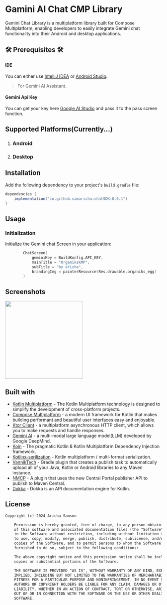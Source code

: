 
# Gamini AI Chat CMP Library
Gemini Chat Library is a multiplatform library built for Compose Multiplatform, enabling developers to easily 
integrate Gemini chat functionality into their Android and desktop applications.

## 🛠️ Prerequisites 🛠️
#### IDE
You can either use [IntelliJ IDEA](https://www.jetbrains.com/idea/) or [Android Studio](https://developer.android.com/studio/).


> For Gemini AI Assistant.
#### Gemini Api Key
You can get your key here [Google AI Studio](https://makersuite.google.com/app/prompts/new_freeform) and pass it to the pass screen function.


## Supported Platforms(Currently...)
1. ### Android
2. ### Desktop


## Installation

Add the following dependency to your project's `build.gradle` file:

```gradle
dependencies {
    implementation("io.github.samaricha:chatSDK:0.0.1")
}
```  

## Usage

### Initialization

Initialize the Gemini chat Screen in your application:

```kotlin
        ChatScreen(
            geminiKey = BuildKonfig.API_KEY,
            mainTitle = "OrganiksKMP",
            subTitle = "by aricha",
            brandingImg = painterResource(Res.drawable.organiks_egg)
        )
```




## Screenshots
<img src="graphics/gemini-chat-sdk.jpeg.jpeg"  width="250"/>  


## Built with
- [Kotlin Multiplatform](https://kotlinlang.org/docs/multiplatform.html) - The Kotlin Multiplatform technology is designed to simplify the development of cross-platform projects.
- [Compose Multiplatform](https://www.jetbrains.com/lp/compose-multiplatform/) -  a modern UI framework for Kotlin that makes building performant and beautiful user interfaces easy and enjoyable.
- [Ktor Client](https://ktor.io/docs/getting-started-ktor-client.html) -  a multiplatform asynchronous HTTP client, which allows you to make requests and handle responses.
- [Gemini AI](https://deepmind.google/technologies/gemini) - a multi-modal large language model(LLM) developed by Google DeepMind.
- [Koin](https://insert-koin.io/) - The pragmatic Kotlin & Kotlin Multiplatform Dependency Injection framework.
- [Kotlinx-serilization](https://github.com/Kotlin/kotlinx.serialization) - Kotlin multiplatform / multi-format serialization.
- [VannikTech](https://github.com/vanniktech/gradle-maven-publish-plugin) - Gradle plugin that creates a publish task to automatically upload all 
of your Java, Kotlin or Android libraries to any Maven instance.
- [NMCP](https://github.com/GradleUp/nmcp) - A plugin that uses the new Central Portal publisher API to publish to Maven Central.
- [Dokka](https://github.com/Kotlin/dokka) - Dokka is an API documentation engine for Kotlin.




## License
```xml
Copyright (c) 2024 Aricha Samson

    Permission is hereby granted, free of charge, to any person obtaining a copy
    of this software and associated documentation files (the "Software"), to deal
    in the Software without restriction, including without limitation the rights
    to use, copy, modify, merge, publish, distribute, sublicense, and/or sell
    copies of the Software, and to permit persons to whom the Software is
    furnished to do so, subject to the following conditions:

    The above copyright notice and this permission notice shall be included in all
    copies or substantial portions of the Software.

    THE SOFTWARE IS PROVIDED "AS IS", WITHOUT WARRANTY OF ANY KIND, EXPRESS OR
    IMPLIED, INCLUDING BUT NOT LIMITED TO THE WARRANTIES OF MERCHANTABILITY,
    FITNESS FOR A PARTICULAR PURPOSE AND NONINFRINGEMENT. IN NO EVENT SHALL THE
    AUTHORS OR COPYRIGHT HOLDERS BE LIABLE FOR ANY CLAIM, DAMAGES OR OTHER
    LIABILITY, WHETHER IN AN ACTION OF CONTRACT, TORT OR OTHERWISE, ARISING FROM,
    OUT OF OR IN CONNECTION WITH THE SOFTWARE OR THE USE OR OTHER DEALINGS IN THE
    SOFTWARE.
```  

  
